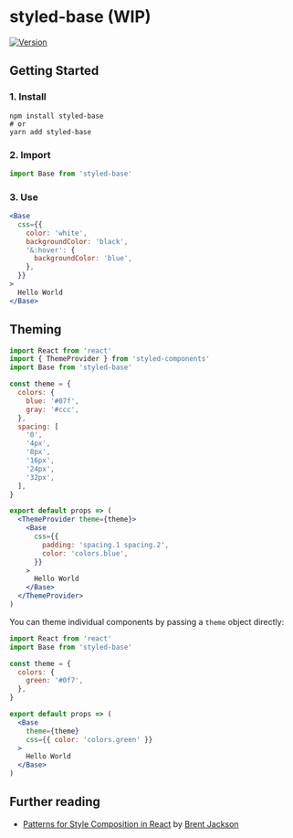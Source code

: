 # styled-base (WIP)

[![Version][version-badge]][npm]

[version-badge]: https://img.shields.io/npm/v/styled-base.svg?style=flat-square

[npm]: https://www.npmjs.com/package/styled-base

## Getting Started 

### 1. Install

```shell
npm install styled-base
# or
yarn add styled-base
```

### 2. Import

```js
import Base from 'styled-base'
```

### 3. Use

```jsx
<Base 
  css={{ 
    color: 'white',
    backgroundColor: 'black',
    '&:hover': {
      backgroundColor: 'blue',
    },
  }}
>
  Hello World
</Base>
```

## Theming

```jsx
import React from 'react'
import { ThemeProvider } from 'styled-components'
import Base from 'styled-base'

const theme = {
  colors: {
    blue: '#07f',
    gray: '#ccc',
  },
  spacing: [
    '0',
    '4px',
    '8px',
    '16px',
    '24px',
    '32px',
  ],
}

export default props => (
  <ThemeProvider theme={theme}>
    <Base 
      css={{ 
        padding: 'spacing.1 spacing.2',
        color: 'colors.blue',
      }}
    >
      Hello World
    </Base>
  </ThemeProvider>
)
```

You can theme individual components by passing a `theme` object directly:

```jsx
import React from 'react'
import Base from 'styled-base'

const theme = {
  colors: {
    green: '#0f7',
  },
}

export default props => (
  <Base
    theme={theme}
    css={{ color: 'colors.green' }}
  >
    Hello World
  </Base>
)
```

## Further reading

* [Patterns for Style Composition in React](http://jxnblk.com/writing/posts/patterns-for-style-composition-in-react/) by [Brent Jackson](https://twitter.com/jxnblk)

